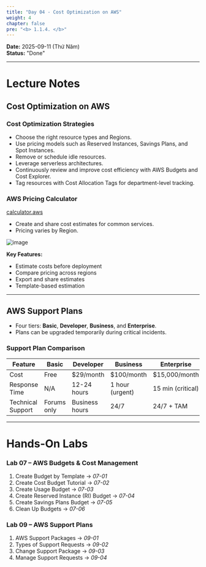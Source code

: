 ```yaml
---
title: "Day 04 - Cost Optimization on AWS"
weight: 4
chapter: false
pre: "<b> 1.1.4. </b>"
---
```


**Date:** 2025-09-11 (Thứ Năm)  
**Status:** "Done"  

---

# **Lecture Notes**

## Cost Optimization on AWS

### Cost Optimization Strategies

- Choose the right resource types and Regions.  
- Use pricing models such as Reserved Instances, Savings Plans, and Spot Instances.  
- Remove or schedule idle resources.  
- Leverage serverless architectures.  
- Continuously review and improve cost efficiency with AWS Budgets and Cost Explorer.  
- Tag resources with Cost Allocation Tags for department-level tracking.

### AWS Pricing Calculator

[calculator.aws](https://calculator.aws/#/)

- Create and share cost estimates for common services.  
- Pricing varies by Region.

![image](/images/1-Worklog/Week1/image%202.png)

**Key Features:**

- Estimate costs before deployment
- Compare pricing across regions
- Export and share estimates
- Template-based estimation

---

## AWS Support Plans

- Four tiers: **Basic**, **Developer**, **Business**, and **Enterprise**.  
- Plans can be upgraded temporarily during critical incidents.

### Support Plan Comparison

| Feature | Basic | Developer | Business | Enterprise |
|---------|-------|-----------|----------|------------|
| Cost | Free | $29/month | $100/month | $15,000/month |
| Response Time | N/A | 12-24 hours | 1 hour (urgent) | 15 min (critical) |
| Technical Support | Forums only | Business hours | 24/7 | 24/7 + TAM |

---

# **Hands-On Labs**

### Lab 07 – AWS Budgets & Cost Management

1. Create Budget by Template → *07-01*  
2. Create Cost Budget Tutorial → *07-02*  
3. Create Usage Budget → *07-03*  
4. Create Reserved Instance (RI) Budget → *07-04*  
5. Create Savings Plans Budget → *07-05*  
6. Clean Up Budgets → *07-06*

### Lab 09 – AWS Support Plans

1. AWS Support Packages → *09-01*  
2. Types of Support Requests → *09-02*  
3. Change Support Package → *09-03*  
4. Manage Support Requests → *09-04*
